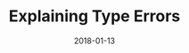 ---
type: abstract
authors:
  - Brent Yorgey
  - Richard A. Eisenberg
  - Harley Eades III
title: "Explaining Type Errors"
note: "Off the Beaten Track (OBT 2018). Associated with The 45th ACM SIGPLAN Symposium on Principles of Programming Languages (POPL 2018)"
date: 2018-01-13
resource:
  type: pdf
  pdf-url: includes/pubs/OBT18.pdf
---